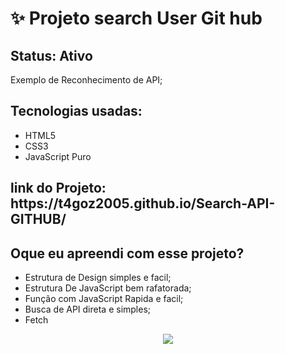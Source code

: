 <h1>✨ Projeto search User Git hub</h1>

<h2>Status: Ativo</h2>

<p>Exemplo de Reconhecimento de API;</p>

<h2>Tecnologias usadas: </h2>

+ HTML5
+ CSS3
+ JavaScript Puro

<h2>link do Projeto: https://t4goz2005.github.io/Search-API-GITHUB/</h2>

<h2>Oque eu apreendi com esse projeto? </h2>

+ Estrutura de Design simples e facil;
+ Estrutura De JavaScript bem rafatorada;
+ Função com JavaScript Rapida e facil;
+ Busca de API direta e simples;
+ Fetch

<center><img src ="https://github.com/T4goz2005/Search-API-GITHUB/assets/116327263/d99561cf-9b75-4d14-acfa-ea605019dbf3"></center>
